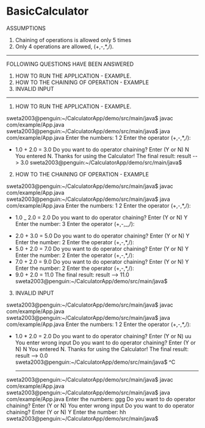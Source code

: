 # BasicCalculator

ASSUMPTIONS

1. Chaining of operations is allowed only 5 times
2. Only 4 operations are allowed, (+,-,\*,/).

---

FOLLOWING QUESTIONS HAVE BEEN ANSWERED

1. HOW TO RUN THE APPLICATION - EXAMPLE.
2. HOW TO THE CHAINING OF OPERATION - EXAMPLE
3. INVALID INPUT

---

1. HOW TO RUN THE APPLICATION - EXAMPLE.

sweta2003@penguin:~/CalculatorApp/demo/src/main/java$ javac com/example/App.java
sweta2003@penguin:~/CalculatorApp/demo/src/main/java$ java com/example/App.java
Enter the numbers:
1
2
Enter the operator (+,-,\*,/):

- 1.0 + 2.0 = 3.0
  Do you want to do operator chaining? Enter (Y or N)
  N
  You entered N. Thanks for using the Calculator!
  The final result:
  result --> 3.0
  sweta2003@penguin:~/CalculatorApp/demo/src/main/java$

2. HOW TO THE CHAINING OF OPERATION - EXAMPLE

sweta2003@penguin:~/CalculatorApp/demo/src/main/java$ javac com/example/App.java
sweta2003@penguin:~/CalculatorApp/demo/src/main/java$ java com/example/App.java
Enter the numbers:
1
2
Enter the operator (+,-,\*,/):

- 1.0 _ 2.0 = 2.0
  Do you want to do operator chaining? Enter (Y or N)
  Y
  Enter the number:
  3
  Enter the operator (+,-,_,/):

* 2.0 + 3.0 = 5.0
  Do you want to do operator chaining? Enter (Y or N)
  Y
  Enter the number:
  2
  Enter the operator (+,-,\*,/):
* 5.0 + 2.0 = 7.0
  Do you want to do operator chaining? Enter (Y or N)
  Y
  Enter the number:
  2
  Enter the operator (+,-,\*,/):
* 7.0 + 2.0 = 9.0
  Do you want to do operator chaining? Enter (Y or N)
  Y
  Enter the number:
  2
  Enter the operator (+,-,\*,/):
* 9.0 + 2.0 = 11.0
  The final result:
  result --> 11.0
  sweta2003@penguin:~/CalculatorApp/demo/src/main/java$

3. INVALID INPUT

sweta2003@penguin:~/CalculatorApp/demo/src/main/java$ javac com/example/App.java
sweta2003@penguin:~/CalculatorApp/demo/src/main/java$ java com/example/App.java
Enter the numbers:
1
2
Enter the operator (+,-,\*,/):

- 1.0 \* 2.0 = 2.0
  Do you want to do operator chaining? Enter (Y or N)
  uu
  You enter wrong input
  Do you want to do operator chaining? Enter (Y or N)
  N
  You entered N. Thanks for using the Calculator!
  The final result:
  result --> 0.0
  sweta2003@penguin:~/CalculatorApp/demo/src/main/java$ ^C

  ***

sweta2003@penguin:~/CalculatorApp/demo/src/main/java$ javac com/example/App.java
sweta2003@penguin:~/CalculatorApp/demo/src/main/java$ java com/example/App.java
Enter the numbers:
ggg
Do you want to do operator chaining? Enter (Y or N)
You enter wrong input
Do you want to do operator chaining? Enter (Y or N)
Y
Enter the number:
hh
sweta2003@penguin:~/CalculatorApp/demo/src/main/java$
